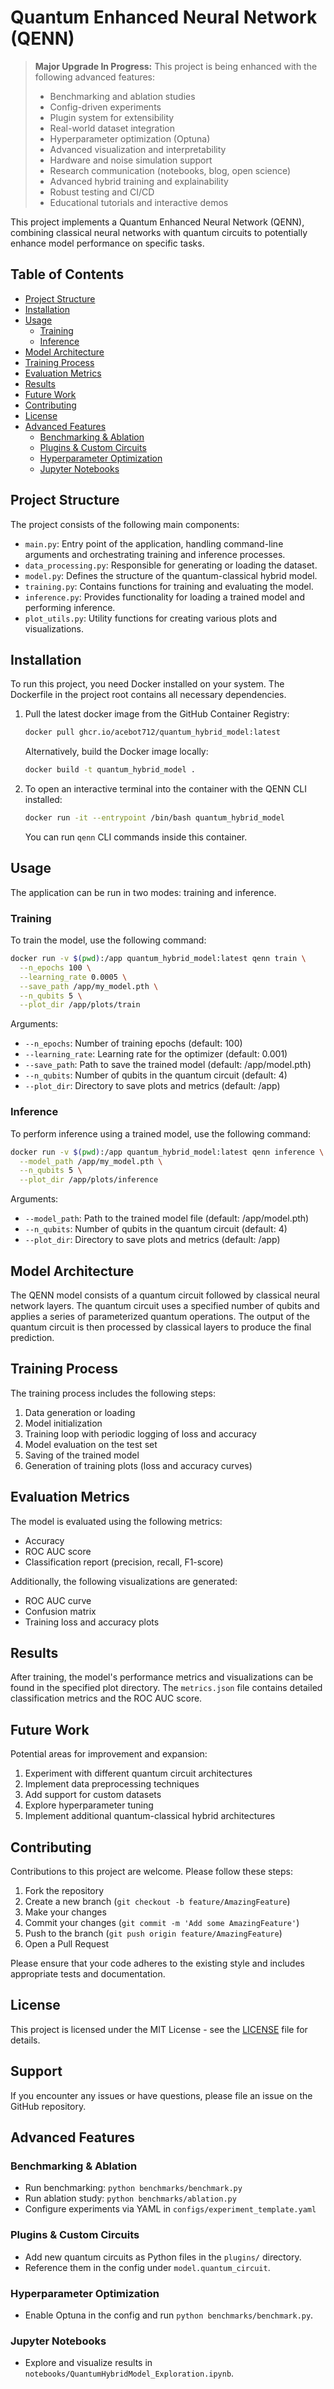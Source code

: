 # Quantum Enhanced Neural Network (QENN)

> **Major Upgrade In Progress:**
> This project is being enhanced with the following advanced features:
> - Benchmarking and ablation studies
> - Config-driven experiments
> - Plugin system for extensibility
> - Real-world dataset integration
> - Hyperparameter optimization (Optuna)
> - Advanced visualization and interpretability
> - Hardware and noise simulation support
> - Research communication (notebooks, blog, open science)
> - Advanced hybrid training and explainability
> - Robust testing and CI/CD
> - Educational tutorials and interactive demos

This project implements a Quantum Enhanced Neural Network (QENN), combining classical neural networks with quantum circuits to potentially enhance model performance on specific tasks.

## Table of Contents

- [Project Structure](#project-structure)
- [Installation](#installation)
- [Usage](#usage)
  - [Training](#training)
  - [Inference](#inference)
- [Model Architecture](#model-architecture)
- [Training Process](#training-process)
- [Evaluation Metrics](#evaluation-metrics)
- [Results](#results)
- [Future Work](#future-work)
- [Contributing](#contributing)
- [License](#license)
- [Advanced Features](#advanced-features)
  - [Benchmarking & Ablation](#benchmarking-ablation)
  - [Plugins & Custom Circuits](#plugins-custom-circuits)
  - [Hyperparameter Optimization](#hyperparameter-optimization)
  - [Jupyter Notebooks](#jupyter-notebooks)

## Project Structure

The project consists of the following main components:

- `main.py`: Entry point of the application, handling command-line arguments and orchestrating training and inference processes.
- `data_processing.py`: Responsible for generating or loading the dataset.
- `model.py`: Defines the structure of the quantum-classical hybrid model.
- `training.py`: Contains functions for training and evaluating the model.
- `inference.py`: Provides functionality for loading a trained model and performing inference.
- `plot_utils.py`: Utility functions for creating various plots and visualizations.

## Installation

To run this project, you need Docker installed on your system. The Dockerfile in the project root contains all necessary dependencies.

1. Pull the latest docker image from the GitHub Container Registry:
   ```sh
   docker pull ghcr.io/acebot712/quantum_hybrid_model:latest
   ```

   Alternatively, build the Docker image locally:
   ```sh
   docker build -t quantum_hybrid_model .
   ```

2. To open an interactive terminal into the container with the QENN CLI installed:
   ```sh
   docker run -it --entrypoint /bin/bash quantum_hybrid_model
   ```
   You can run `qenn` CLI commands inside this container.

## Usage

The application can be run in two modes: training and inference.

### Training

To train the model, use the following command:

```sh
docker run -v $(pwd):/app quantum_hybrid_model:latest qenn train \
  --n_epochs 100 \
  --learning_rate 0.0005 \
  --save_path /app/my_model.pth \
  --n_qubits 5 \
  --plot_dir /app/plots/train
```

Arguments:
- `--n_epochs`: Number of training epochs (default: 100)
- `--learning_rate`: Learning rate for the optimizer (default: 0.001)
- `--save_path`: Path to save the trained model (default: /app/model.pth)
- `--n_qubits`: Number of qubits in the quantum circuit (default: 4)
- `--plot_dir`: Directory to save plots and metrics (default: /app)

### Inference

To perform inference using a trained model, use the following command:

```sh
docker run -v $(pwd):/app quantum_hybrid_model:latest qenn inference \
  --model_path /app/my_model.pth \
  --n_qubits 5 \
  --plot_dir /app/plots/inference
```

Arguments:
- `--model_path`: Path to the trained model file (default: /app/model.pth)
- `--n_qubits`: Number of qubits in the quantum circuit (default: 4)
- `--plot_dir`: Directory to save plots and metrics (default: /app)

## Model Architecture

The QENN model consists of a quantum circuit followed by classical neural network layers. The quantum circuit uses a specified number of qubits and applies a series of parameterized quantum operations. The output of the quantum circuit is then processed by classical layers to produce the final prediction.

## Training Process

The training process includes the following steps:

1. Data generation or loading
2. Model initialization
3. Training loop with periodic logging of loss and accuracy
4. Model evaluation on the test set
5. Saving of the trained model
6. Generation of training plots (loss and accuracy curves)

## Evaluation Metrics

The model is evaluated using the following metrics:

- Accuracy
- ROC AUC score
- Classification report (precision, recall, F1-score)

Additionally, the following visualizations are generated:

- ROC AUC curve
- Confusion matrix
- Training loss and accuracy plots

## Results

After training, the model's performance metrics and visualizations can be found in the specified plot directory. The `metrics.json` file contains detailed classification metrics and the ROC AUC score.

## Future Work

Potential areas for improvement and expansion:

1. Experiment with different quantum circuit architectures
2. Implement data preprocessing techniques
3. Add support for custom datasets
4. Explore hyperparameter tuning
5. Implement additional quantum-classical hybrid architectures

## Contributing

Contributions to this project are welcome. Please follow these steps:

1. Fork the repository
2. Create a new branch (`git checkout -b feature/AmazingFeature`)
3. Make your changes
4. Commit your changes (`git commit -m 'Add some AmazingFeature'`)
5. Push to the branch (`git push origin feature/AmazingFeature`)
6. Open a Pull Request

Please ensure that your code adheres to the existing style and includes appropriate tests and documentation.

## License

This project is licensed under the MIT License - see the [LICENSE](LICENSE) file for details.

## Support

If you encounter any issues or have questions, please file an issue on the GitHub repository.

## Advanced Features

### Benchmarking & Ablation

- Run benchmarking: `python benchmarks/benchmark.py`
- Run ablation study: `python benchmarks/ablation.py`
- Configure experiments via YAML in `configs/experiment_template.yaml`

### Plugins & Custom Circuits

- Add new quantum circuits as Python files in the `plugins/` directory.
- Reference them in the config under `model.quantum_circuit`.

### Hyperparameter Optimization

- Enable Optuna in the config and run `python benchmarks/benchmark.py`.

### Jupyter Notebooks

- Explore and visualize results in `notebooks/QuantumHybridModel_Exploration.ipynb`.